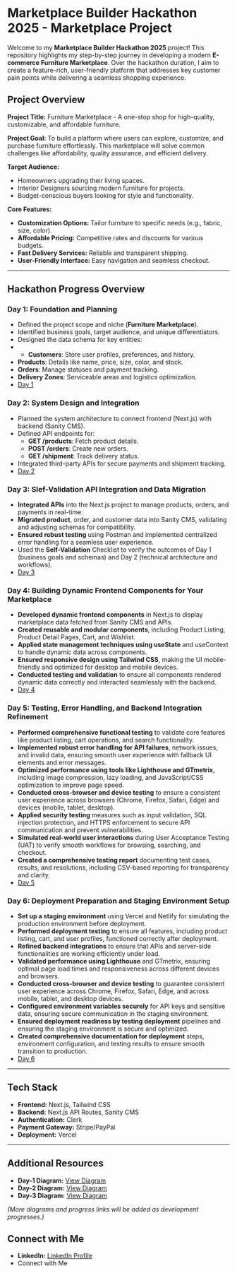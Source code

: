 #  Marketplace Builder Hackathon 2025 - Marketplace Project

Welcome to my **Marketplace Builder Hackathon 2025** project!  This repository highlights my step-by-step journey in developing a modern **E-commerce Furniture Marketplace**. Over the hackathon duration, I aim to create a feature-rich, user-friendly platform that addresses key customer pain points while delivering a seamless shopping experience.



##  Project Overview

**Project Title:**
Furniture Marketplace - A one-stop shop for high-quality, customizable, and affordable furniture.

**Project Goal:**
To build a platform where users can explore, customize, and purchase furniture effortlessly. This marketplace will solve common challenges like affordability, quality assurance, and efficient delivery.

**Target Audience:**
- Homeowners upgrading their living spaces.
- Interior Designers sourcing modern furniture for projects.
- Budget-conscious buyers looking for style and functionality.

**Core Features:**
- **Customization Options:** Tailor furniture to specific needs (e.g., fabric, size, color).
- **Affordable Pricing:** Competitive rates and discounts for various budgets.
- **Fast Delivery Services:** Reliable and transparent shipping.
- **User-Friendly Interface:** Easy navigation and seamless checkout.

---

##  Hackathon Progress Overview

### **Day 1: Foundation and Planning**
- Defined the project scope and niche (**Furniture Marketplace**).
- Identified business goals, target audience, and unique differentiators.
- Designed the data schema for key entities:
-  - **Customers**: Store user profiles, preferences, and history.
  - **Products**: Details like name, price, size, color, and stock.
  - **Orders**: Manage statuses and payment tracking.
  - **Delivery Zones**: Serviceable areas and logistics optimization.
  -  [ Day 1 ](https://github.com/MahnoorAbdulnaeem/Marketplace-Hackathon-2025/blob/main/day-1/README.md)


### **Day 2: System Design and Integration**
- Planned the system architecture to connect frontend (Next.js) with backend (Sanity CMS).
- Defined API endpoints for:
  - **GET /products**: Fetch product details.
  - **POST /orders**: Create new orders.
  - **GET /shipment**: Track delivery status.
- Integrated third-party APIs for secure payments and shipment tracking.
-  [ Day 2 ](https://github.com/MahnoorAbdulnaeem/Marketplace-Hackathon-2025/blob/main/day-2/README.md)


###  **Day 3: Slef-Validation API Integration and Data Migration**
- **Integrated APIs** into the Next.js project to manage products, orders, and payments in real-time.
- **Migrated product**, order, and customer data into Sanity CMS, validating and adjusting schemas for compatibility.
- **Ensured robust testing** using Postman and implemented centralized error handling for a seamless user experience.
- Used the **Self-Validation** Checklist to verify the outcomes of Day 1 (business goals and schemas) and Day 2 (technical architecture and workflows).
-  [ Day 3 ](https://github.com/MahnoorAbdulnaeem/Marketplace-Technical-Hackathon-2025/blob/main/day-3/README.md)

### **Day 4: Building Dynamic Frontend Components for Your Marketplace**
- **Developed dynamic frontend components** in Next.js to display marketplace data fetched from Sanity CMS and APIs.
- **Created reusable and modular components**, including Product Listing, Product Detail Pages, Cart, and Wishlist.
- **Applied state management techniques using useState** and useContext to handle dynamic data across components.
- **Ensured responsive design using Tailwind CSS**, making the UI mobile-friendly and optimized for desktop and mobile devices.
- **Conducted testing and validation** to ensure all components rendered dynamic data correctly and interacted seamlessly with the backend.
-   [ Day 4 ](https://github.com/MahnoorAbdulnaeem/Marketplace-Technical-Hackathon-2025/blob/main/day-4/README.md)

###   **Day 5: Testing, Error Handling, and Backend Integration Refinement**
- **Performed comprehensive functional testing** to validate core features like product listing, cart operations, and search functionality.
- **Implemented robust error handling for API failures**, network issues, and invalid data, ensuring smooth user experience with fallback UI elements and error messages.
- **Optimized performance using tools like Lighthouse and GTmetrix**, including image compression, lazy loading, and JavaScript/CSS optimization to improve page speed.
- **Conducted cross-browser and device testing** to ensure a consistent user experience across browsers (Chrome, Firefox, Safari, Edge) and devices (mobile, tablet, desktop).
- **Applied security testing** measures such as input validation, SQL injection protection, and HTTPS enforcement to secure API communication and prevent vulnerabilities.
- **Simulated real-world user interactions** during User Acceptance Testing (UAT) to verify smooth workflows for browsing, searching, and checkout.
- **Created a comprehensive testing report** documenting test cases, results, and resolutions, including CSV-based reporting for transparency and clarity.
-    [ Day 5 ](https://github.com/MahnoorAbdulnaeem/Marketplace-Technical-Hackathon-2025/blob/main/day-5/README.md)


 ### **Day 6: Deployment Preparation and Staging Environment Setup**
- **Set up a staging environment** using Vercel and Netlify for simulating the production environment before deployment.
- **Performed deployment testing** to ensure all features, including product listing, cart, and user profiles, functioned correctly after deployment.
- **Refined backend integrations** to ensure that APIs and server-side functionalities are working efficiently under load.
- **Validated performance using Lighthouse** and GTmetrix, ensuring optimal page load times and responsiveness across different devices and browsers.
- **Conducted cross-browser and device testing** to guarantee consistent user experience across Chrome, Firefox, Safari, Edge, and across mobile, tablet, and desktop devices.
- **Configured environment variables securely** for API keys and sensitive data, ensuring secure communication in the staging environment.
- **Ensured deployment readiness by testing deployment** pipelines and ensuring the staging environment is secure and optimized.
- **Created comprehensive documentation for deployment** steps, environment configuration, and testing results to ensure smooth transition to production.
-  [ Day 6 ](https://github.com/MahnoorAbdulnaeem/Marketplace-Technical-Hackathon-2025/blob/main/day-6/README.md)





---

##  Tech Stack

- **Frontend:** Next.js, Tailwind CSS
- **Backend:** Next.js API Routes, Sanity CMS
- **Authentication:** Clerk
- **Payment Gateway:** Stripe/PayPal
- **Deployment:** Vercel

---

##  Additional Resources

- **Day-1  Diagram:** [View Diagram](https://github.com/MahnoorAbdulnaeem/Marketplace-Technical-Hackathon-2025/blob/main/day-1/4.jpg)
-  **Day-2 Diagram:** [View Diagram](https://github.com/MahnoorAbdulnaeem/Marketplace-Technical-Hackathon-2025/blob/main/day-2/5.png)
-    **Day-3 Diagram:** [View Diagram](https://github.com/MahnoorAbdulnaeem/Marketplace-Technical-Hackathon-2025/blob/main/day-3/2.jpg)
 


*(More diagrams and progress links will be added as development progresses.)*



##  Connect with Me

- **LinkedIn:** [ LinkedIn Profile](https://www.linkedin.com/in/mahnoor-abdulnaeem-9070742b5/)
-  Connect with Me
